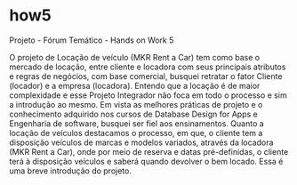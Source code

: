 # how5
Projeto - Fórum Temático - Hands on Work 5

O projeto de Locação de veículo (MKR Rent a Car) tem como base o mercado de locação, entre cliente e locadora com seus principais atributos e regras de negócios, com base comercial, busquei retratar o fator Cliente (locador) e a empresa (locadora). Entendo que a locação é de maior complexidade e esse Projeto Integrador não foca em todo o processo e sim a introdução ao mesmo. 
Em vista as melhores práticas de projeto e o conhecimento adquirido nos cursos de Database Design for Apps e Engenharia de software, busquei ser fiel aos ensinamentos. 
Quanto a locação de veículos destacamos o processo, em que, o cliente tem a disposição veículos de marcas e modelos variados, através da locadora (MKR Rent a Car), onde por meio de reserva e datas pré-definidas, o cliente terá à disposição veículos e saberá quando devolver o bem locado.
Essa é uma breve introdução do projeto.
